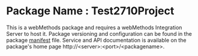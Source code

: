 # Package Name : Test2710Project
This is a webMethods package and requires a webMethods Integration Server to host it. Package versioning and configuration can be found in the package [manifest](./Test2710Project/manifest.v3) file. Service and API documentation is available on the package's home page http://&lt;server&gt;:&lt;port&gt;/&lt;packagename>.